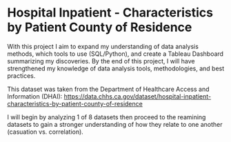 <h1> Hospital Inpatient - Characteristics by Patient County of Residence </h1>
With this project I aim to expand my understanding of data analysis methods, which tools to use (SQL/Python), and create a Tableau Dashboard summarizing my discoveries. 
By the end of this project, I will have strengthened my knowledge of data analysis tools, methodologies, and best practices. 

This dataset was taken from the Department of Healthcare Access and Information (DHAI): https://data.chhs.ca.gov/dataset/hospital-inpatient-characteristics-by-patient-county-of-residence

I will begin by analyzing 1 of 8 datasets then proceed to the reamining datasets to gain a stronger understanding of how they relate to one another (casuation vs. correlation). 
